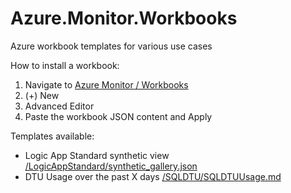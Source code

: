 # Azure.Monitor.Workbooks
Azure workbook templates for various use cases

How to install a workbook:

1. Navigate to [Azure Monitor / Workbooks](https://ms.portal.azure.com/#blade/Microsoft_Azure_Monitoring/AzureMonitoringBrowseBlade/workbooks)
2. (+) New
3. Advanced Editor
4. Paste the workbook JSON content and Apply

Templates available:

- Logic App Standard synthetic view [/LogicAppStandard/synthetic_gallery.json](/LogicAppStandard/synthetic_gallery.json)
- DTU Usage over the past X days [/SQLDTU/SQLDTUUsage.md](/SQLDTU/SQLDTUUsage.md)
